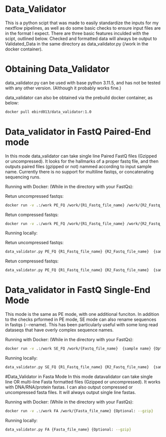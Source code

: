 # Data_Validator
This is a python scipt that was made to easily standardize the inputs for my nextflow pipelines, as well as do some basic checks to ensure input files are in the format I expect. There are three basic features inculded with the scipt, outlined below. Checked and formatted data will always be output to Validated_Data in the same directory as data_validator.py (/work in the docker container).

# Obtaining Data_Validator
data_validator.py can be used with base python 3.11.5, and has not be tested with any other version. (Although it probably works fine.)

data_validator can also be obtained via the prebuild docker container, as below:
```sh
docker pull ebird013/data_validator:1.0
```

# Data_validator in FastQ Paired-End mode
In this mode data_validator can take single line Paired FastQ files (Gzipped or uncompressed). It looks for the hallmarks of a proper fastq file, and then outputs paired files (gzipped or not) nammed according to input sample name. Currently there is no support for multiline fastqs, or concatenating sequencing runs.

Running with Docker: (While in the directory with your FastQs):

Retun uncompressed fastqs:
```sh
docker run -v .:/work PE_FQ /work/{R1_Fastq_file_name} /work/{R2_Fastq_file_name}  {sample name}
```
Retun compressed fastqs:
```sh
docker run -v .:/work PE_FQ /work/{R1_Fastq_file_name} /work/{R2_Fastq_file_name}  {sample name} --gzip
```

Running locally:

Retun uncompressed fastqs:
```sh
data_validator.py PE_FQ {R1_Fastq_file_name} {R2_Fastq_file_name}  {sample name}
```
Retun compressed fastqs:
```sh
data_validator.py PE_FQ {R1_Fastq_file_name} {R2_Fastq_file_name}  {sample name} --gzip
```

# Data_validator in FastQ Single-End Mode
This mode is the same as PE mode, with one additional funciton. In addition to the checks prformed in PE mode, SE mode can also rename sequences in fastqs (--rename). This has been particularly useful with some long read dataseqs that have overly complex sequence names.

Running with Docker: (While in the directory with your FastQs):
```sh
docker run -v .:/work SE_FQ /work/{Fastq_file_name}  {sample name} {Optional: --gzip, --rename}
```

Running locally:
```sh
data_validator.py SE_FQ {R1_Fastq_file_name} {R2_Fastq_file_name}  {sample name} {Optional: --gzip, --rename}
```

#Data_Validator in Fasta Mode
In this mode datavalidator can take single line OR multi-line Fasta formatted files (Gzipped or uncompressed). It works with DNA/RNA/protein fastas. I can also output compressed or uncompressed fasta files. It will always output single line fastas.

Running with Docker: (While in the directory with your FastQs):
```sh
docker run -v .:/work FA /work/{Fasta_file_name} {Optional: --gzip}
```

Running locally:
```sh
data_validator.py FA {Fasta_file_name} {Optional: --gzip}
```
